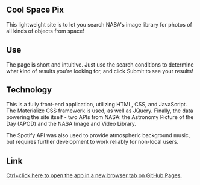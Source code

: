 ## Cool Space Pix
This lightweight site is to let you search NASA's image library for photos of all kinds of objects from space!

## Use
The page is short and intuitive. Just use the search conditions to determine what kind of results you're looking for, and click Submit to see your results!

## Technology
This is a fully front-end application, utilizing HTML, CSS, and JavaScript. The Materialize CSS framework is used, as well as JQuery. Finally, the data powering the site itself - two APIs from NASA: the Astronomy Picture of the Day (APOD) and the NASA Image and Video Library.

The Spotify API was also used to provide atmospheric background music, but requires further development to work reliably for non-local users.

## Link
[Ctrl+click here to open the app in a new browser tab on GitHub Pages.](https://adamwgrise.github.io/cool-space-pix/ "Cool Space Pix")
